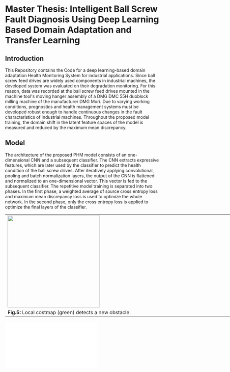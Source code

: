 # Master Thesis: Intelligent Ball Screw Fault Diagnosis Using Deep Learning Based Domain Adaptation and Transfer Learning

## Introduction
This Repository contains the Code for a deep learning-based domain adaptation Health Monitoring System for industrial applications. Since ball screw feed drives are widely used components in industrial machines, the developed system was evaluated on their degradation monitoring. For this reason, data was recorded at the ball screw feed drives mounted in the machine tool's moving hanger assembly of a DMG DMC 55H duoblock milling machine of the manufacturer DMG Mori. Due to varying working conditions, prognostics and health management systems must be developed robust enough to handle continuous changes in the fault characteristics of industrial machines. Throughout the proposed model training, the domain shift in the latent feature spaces of the model is measured and reduced by the maximum mean discrepancy.

## Model
The architecture of the proposed PHM model consists of an one-dimensional CNN and a subsequent classifier. The CNN extracts expressive features, which are later used by the classifier to predict the health condition of the ball screw drives. After iteratively applying convolutional, pooling and batch normalization layers, the output of the CNN is flattened and normalized to an one-dimensional vector. This vector is fed to the subsequent classifier. The repetitive model training is separated into two phases. In the first phase, a weighted average of source cross entropy loss and maximum mean discrepancy loss is used to optimize the whole network. In the second phase, only the cross entropy loss is applied to optimize the final layers of the classifier. 

<table style="margin-left: auto; margin-right: auto; table-layout: fixed; width: 800px">
  <tr>
    <td style="margin-left: 100px; width: 800px"> <img src="resources/proposed_model.pdf" width='300'></td>
  </tr>
  <tr>
    <td style="width: 800px"" valign="top"> <b>Fig.5:</b> Local costmap (green) detects a new obstacle.
  </tr>
</table>

![title](resources/proposed_model.pdf)
